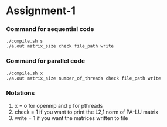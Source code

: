 # Assignment-1

### Command for sequential code
	./compile.sh s
	./a.out matrix_size check file_path write

### Command for parallel code
	./compile.sh x
	./a.out matrix_size number_of_threads check file_path write

### Notations
1. x = o for openmp and p for pthreads
2. check = 1 if you want to print the L2,1 norm of PA-LU matrix
3. write = 1 if you want the matrices written to file